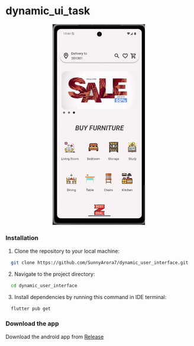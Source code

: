 # dynamic_ui_task

<p align="center">
  <img src="https://github.com/SunnyArora7/dynamic_user_interface/blob/main/repo_resources/app.gif" width="250" alt="sr_1"/>
  
</p>




### Installation

1. Clone the repository to your local machine:

 ```bash
   git clone https://github.com/SunnyArora7/dynamic_user_interface.git
 ```

2. Navigate to the project directory:

 ```bash
   cd dynamic_user_interface
 ```

3. Install dependencies by running this command in IDE terminal:

 ```bash
   flutter pub get
 ```

### Download the app

Download the android app from [Release](https://github.com/SunnyArora7/dynamic_user_interface/releases/tag/Release)